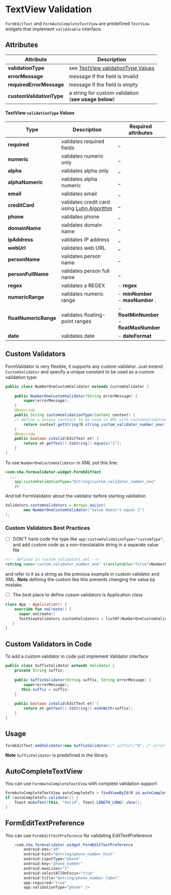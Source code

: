 TextView Validation
===================
`FormEditText` and `FormAutoCompleteTextView` are predefined `TextView` widgets that implement `validatable` interface.

## Attributes

| **Attribute** | **Description** |
| -----------------         | --------------------------------------------------------- |
| **validationType**        | see [TextView validationType Values](#textview-validationtype-values)|
| **errorMessage**          | message if the field is invalid                           |
| **requiredErrorMessage**  | message if the field is empty                             |
| **customValidationType**  | a string for custom validation <br> (**see usage below**) |


#### TextView `validationType` Values

| **Type** | **Description** | **Required attributes** |
| ---------------------- | ----------------------------- | ----------------------------------------------- |
| **required**           | validates required fields     |  _                                              |
| **numeric**            | validates numeric only        |  _                                              |
| **alpha**              | validates alpha only          |  _                                              |
| **alphaNumeric**       | validates alpha numeric       |  _                                              |
| **email**              | validates email               |  _                                              |
| **creditCard**         | validates credit card <br> using [Luhn Algorithm](http://en.wikipedia.org/wiki/Luhn_algorithm)                                                            | _                                               |
| **phone**              | validates phone               |  _                                              |
| **domainName**         | validates domain name         |  _                                              |
| **ipAddress**          | validates IP address          |  _                                              |
| **webUrl**             | validates web URL             |  _                                              |
| **personName**         | validates person name         |  _                                              |
| **personFullName**     | validates person full name    |  _                                              |
| **regex**              | validates a REGEX             | - **regex**                                     |
| **numericRange**       | validates numeric range       | - **minNumber** <br> - **maxNumber** .          |
| **floatNumericRange**  | validates floating-point ranges | - **floatMinNumber** <br> - **floatMaxNumber**|
| **date**  | validates date                             | - **dateFormat**                                |

## Custom Validators
FormValidator is very flexible, it supports any custom validator. 
Just extend `CustomValidator` and specify a unique constant
 to be used as a custom validation type:
```java
public class NumberOneCustomValidator extends CustomValidator {  
  
    public NumberOneCustomValidator(String errorMessage) {  
        super(errorMessage);  
    }  
    @Override  
    public String customValidationType(Context context) {
    // define a unique constant to be used in XML with customValidationType
        return context.getString(R.string.custom_validator_number_one);  
    }  
    @Override  
    public boolean isValid(EditText et) {
        return et.getText().toString().equals("1");  
    }  
}
```
To use `NumberOneCustomValidator` in XML put this line:
```xml
<com.sha.formvalidator.widget.FormEditText
  ...
    app:customValidationType="@string/custom_validator_number_one" 
    />
```

And tell FormValidator about  the validator before starting validation

```java
Validators.customValidators = Arrays.asList(  
        new NumberOneCustomValidator("Value doesn't equal 1") 
);
```

### Custom Validators Best Practices
- [ ] DON'T hard-code the type like `app:customValidationType="customType"`, and add custom code as a non-translatable string in a separate value file
```xml
<!-- defined in custom_validators.xml -->
<string name="custom_validator_number_one" translatable="false">NumberOne</string>
```
and refer to it as a string as the previous example in custom validator and XML.
**Note** defining the custom like this prevents changing the value by mistake.
- [ ]  The best place to define cusom validators is Application class
```kotlin
class App : Application() {
    override fun onCreate() {
      super.onCreate()
      TextViewValidators.customValidators = listOf(NumberOneCustomValidator("Value doesn't equal 1"))
   }
}
```

## Custom Validators in Code
To add a custom validator in code just implement Validator interface

```java
public class SuffixValidator extends Validator {  
    private String suffix;  
    
    public SuffixValidator(String suffix, String errorMessage) {  
        super(errorMessage);  
       this.suffix = suffix;  
    }  
  
    public boolean isValid(EditText et) {  
        return et.getText().toString().endsWith(suffix);  
    }  
}
```
## Usage

```java
formEditText.addValidator(new SuffixValidator(/* suffix*/"d", /* error*/"Must start with d."));
```
**Note** `SuffixValidator` is predefined in the library. 

## AutoCompleteTextView
You can use `FormAutoCompleteTextView` with complete validation support
```java
FormAutoCompleteTextView autoCompleteTv = findViewById(R.id.autoCompleteTv);  
if (autoCompleteTv.validate()) {  
    Toast.makeText(this, "Valid", Toast.LENGTH_LONG).show();  
}
```

## FormEditTextPreference
You can use `FormEditTextPreference` for validating EditTextPreference
```java
    <com.sha.formvalidator.widget.FormEditTextPreference
        android:ems="10"
        android:hint="@string/phone_number_hint"
        android:inputType="phone"
        android:key="phone_number"
        android:maxLines="1"
        android:selectAllOnFocus="true"
        android:title="@string/phone_number_label"
        app:required="true"
        app:validationType="phone" />
```
